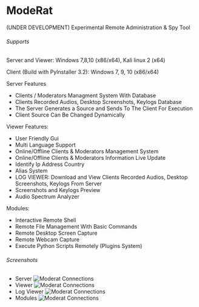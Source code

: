 # ModeRat

(UNDER DEVELOPMENT)
Experimental Remote Administration & Spy Tool

###### Supports
Server and Viewer:  Windows 7,8,10 (x86/x64), Kali linux 2 (x64)

Client (Build with PyInstaller 3.2): Windows 7, 9, 10 (x86/x64)

Server Features
 * Clients / Moderators Managment System With Database
 * Clients Recorded Audios, Desktop Screenshots, Keylogs Database
 * The Server Generates a Source and Sends To The Client For Execution
 * Client Source Can Be Changed Dynamically

Viewer Features:
 * User Friendly Gui
 * Multi Language Support
 * Online/Offline Clients & Moderators Management System
 * Online/Offline Clients & Moderators Information Live Update
 * Identify Ip Address Country
 * Alias System
 * LOG VIEWER: Download and View Clients Recorded Audios, Desktop Screenshots, Keylogs From Server
 * Screenshots and Keylogs Preview
 * Audio Spectrum Analyzer

Modules:
 *  Interactive Remote Shell
 *  Remote File Management With Basic Commands
 *  Remote Desktop Screen Capture
 *  Remote Webcam Capture
 *  Execute Python Scripts Remotely (Plugins System)



###### Screenshots

* Server
![Moderat Connections](http://s020.radikal.ru/i700/1609/c4/2189023024d3.png)
* Viewer
![Moderat Connections](http://s13.radikal.ru/i186/1609/ab/a6d1e4c9c135.png)
* Log Viewer
![Moderat Connections](http://s017.radikal.ru/i440/1609/bd/2252b31bf9bc.png)
* Modules
![Moderat Connections](http://s020.radikal.ru/i716/1609/2f/6ac08ed5a75f.png)
